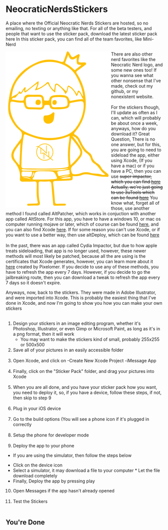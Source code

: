 # NeocraticNerdsStickers
A place where the Official Neocratic Nerds Stickers are hosted, so no emailing, no texting or anything like that.
For all of the beta testers, and people that want to use the sticker pack, download the latest sticker pack here
In this sticker pack, you can find all of the team favorites, like Mini-Nerd

<img src="Golden_Nerd_small.png" align="left" />There are also other nerd favorites like the Neocratic Nerd logo, and some new ones too! If you wanna see what other nonsense that I've made, check out my github, or my nonexistent website.
  <br>
  <br>
  For the stickers though, I'll update as often as I can, which will probably be about once a week, anyways, how do you download it? Great Question, There is no one answer, but for this, you are going to need to sideload the app, either using Xcode, (If you have a mac) or if you have a PC, then you can use <s>super impactor, which you can find <a href ="https://superimpactor.net/">here</a> Actually, we're just going to use 3uTools which can be found <a href="https://3u.com">here</a></s> You know what, forget all of those, use another method I found called AltPatcher, which works in conjuction with another app called AltStore. For this app, you have to have a windows 10, or mac os computer running mojave or later, which of course can be found <a href ="https://dex100c0der.github.io/android-ios-support/altserver.html">here</a>, and you can also find Xcode <a href="https://developer.apple.com/xcode/">here</a>. If for some reason you can't use Xcode, or if you want to use a better way, then use altDeploy, which can be found <a href="https://github.com/pixelomer/AltDeploy/releases/download/v1.1/AltDeploy.zip">here</a>
  <br>
  <br>
In the past, there was an app called Cydia Impactor, but due to how apple treats sideloading, that app is no longer used, however, these newer methods will most likely be patched, because all the are using is the certificates that Xcode generates, however, you can learn more about it 
<a href="https://github.com/pixelomer/AltDeploy">here</a> created by Pixelomer. If you decide to use any of these methods, you have to refresh the app every 7 days. However, if you decide to go the jailbreaking route, then you can download a tweak to refresh the app every 7 days so it doesn't expire.

Anyways, now, back to the stickers. They were made in Adobe Illustrator, and were imported into Xcode. This is probably the easiest thing that I've done in Xcode, and now I'm going to show you how you can make your own stickers
<Br><BR>
1. Design your stickers in an image editing program, whether it's Photoshop, Illustrator, or even Gimp or Microsoft Paint, as long as it's in a png format, then it will work <br>
   * You may want to make the stickers kind of small, probably 255x255 or 500x500
2. Save all of your pictures in an easily accessible folder
<br><br>
3. Open Xcode, and click on 
  -Create New Xcode Project
   -iMessage App
<br> <br>
4. Finally, click on the "Sticker Pack" folder, and drag your pictures into Xcode
<br> <br>
5. When you are all done, and you have your sticker pack how you want, you need to deploy it, so, if you have a device, follow these steps, if not, then skip to step 9
<br> <br>
6. Plug in your iOS device
<br><br>
7. Go to the build options (You will see a phone icon if it's plugged in correctly
<br><Br>
8. Setup the phone for developer mode
<br><br>
9. Deploy the app to your phone
  - If you are using the simulator, then follow the steps below
   * Click on the device icon
   * Select a simulator, it may download a file to your computer
    * Let the file download completely
   * Finally, Deploy the app by pressing play
10. Open Messages if the app hasn't already opened
<br><br>
11. Test the Stickers
<br><br>
## You're Done
